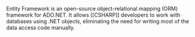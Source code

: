 Entity Framework is an open-source object-relational mapping (ORM) framework for ADO.NET. It allows [[CSHARP]] developers to work with databases using .NET objects, eliminating the need for writing most of the data access code manually.